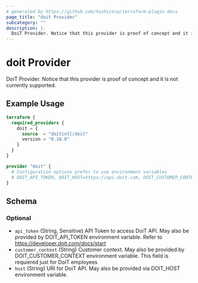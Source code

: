 ```yaml
---
# generated by https://github.com/hashicorp/terraform-plugin-docs
page_title: "doit Provider"
subcategory: ""
description: |-
  DoiT Provider. Notice that this provider is proof of concept and it is not currently supported.
---
```


# doit Provider

DoiT Provider. Notice that this provider is proof of concept and it is not currently supported.

## Example Usage

```terraform
terraform {
  required_providers {
    doit = {
      source  = "doitintl/doit"
      version = "0.18.0"
    }
  }
}

provider "doit" {
  # Configuration options prefer to use environment variables
  # DOIT_API_TOKEN, DOIT_HOST=https://api.doit.com, DOIT_CUSTOMER_CONTEXT
}
```

<!-- schema generated by tfplugindocs -->
## Schema

### Optional

- `api_token` (String, Sensitive) API Token to access DoiT API. May also be provided by DOIT_API_TOKEN environment variable. Refer to https://developer.doit.com/docs/start
- `customer_context` (String) Customer context. May also be provided by DOIT_CUSTOMER_CONTEXT environment variable. This field is requiered just for DoiT employees
- `host` (String) URI for DoiT API. May also be provided via DOIT_HOST environment variable.

